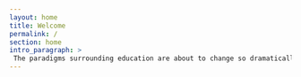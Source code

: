 ```yaml
---
layout: home
title: Welcome
permalink: /
section: home
intro_paragraph: >
 The paradigms surrounding education are about to change so dramatically that it's difficult to find a vocabulary to convey the impact. The institutions and behaviors that most people associate with education will undergo tremendous metamorphoses. While people used to laugh off the potential value and impact of Facebook, today there is no doubt that Facebook and it's peer companies have created enormous shifts in society. The changes social media have kicked off will continue to evolve and the shifts that are now widely recognized are still not well understood. In the same way that media is no longer confined to traditional paradigms, learning and education are about to be opened up and transformed in monumental ways. So where is education going and what will it look like in the coming decades?
---
```

